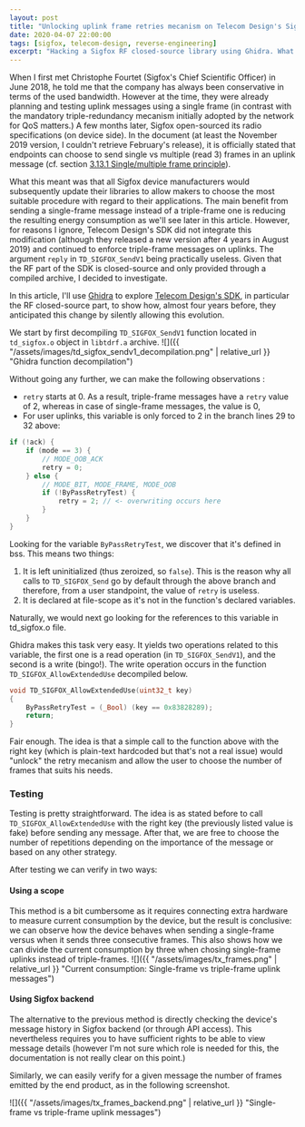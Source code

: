 ```yaml
---
layout: post
title: "Unlocking uplink frame retries mecanism on Telecom Design's Sigfox modules"
date: 2020-04-07 22:00:00
tags: [sigfox, telecom-design, reverse-engineering]
excerpt: "Hacking a Sigfox RF closed-source library using Ghidra. What could go wrong?"
---
```


When I first met Christophe Fourtet (Sigfox's Chief Scientific Officer) in June 2018,
he told me that the company has always been conservative in terms of the used
bandwidth. However at the time, they were already planning and testing uplink messages using
a single frame (in contrast with the mandatory triple-redundancy mecanism initially adopted
by the network for QoS matters.) A few months later, Sigfox open-sourced its radio specifications
(on device side). In the document (at least the November 2019 version, I couldn't
retrieve February's release), it is officially stated that endpoints can
choose to send single vs multiple (read 3) frames in an uplink message (cf. section
[3.13.1 Single/multiple frame principle](https://web.archive.org/web/20200521024316/https://storage.sbg.cloud.ovh.net/v1/AUTH_669d7dfced0b44518cb186841d7cbd75/prod_medias/build/40599z1k361d4ht/Sigfox%20radio%20specifications%20v1.4%20%20November%202019.pdf#page=18)).

What this meant was that all Sigfox device manufacturers would subsequently
update their libraries to allow makers to choose the most suitable procedure
with regard to their applications. The main benefit from sending a single-frame
message instead of a triple-frame one is reducing the resulting energy
consumption as we'll see later in this article.
However, for reasons I ignore, Telecom Design's SDK did not
integrate this modification (although they released a new version after 4 years
in August 2019) and continued to enforce triple-frame messages on uplinks.
The argument `reply` in `TD_SIGFOX_SendV1` being practically useless.
Given that the RF part of the SDK is closed-source and only provided through
a compiled archive, I decided to investigate.

In this article, I'll use [Ghidra](https://ghidra-sre.org) to explore [Telecom Design's
SDK](https://github.com/Telecom-Design/TD_RF_Module_SDK), in particular the RF 
closed-source part, to show how, almost four years before, they anticipated 
this change by silently allowing this evolution.

We start by first decompiling `TD_SIGFOX_SendV1` function located in `td_sigfox.o`
object in `libtdrf.a` archive.
![]({{ "/assets/images/td_sigfox_sendv1_decompilation.png" | relative_url }} "Ghidra function decompilation")

Without going any further, we can make the following observations :

* `retry` starts at 0. As a result, triple-frame messages have a `retry` value
of 2, whereas in case of single-frame messages, the value is 0,
* For user uplinks, this variable is only forced to 2 in the branch lines 29 to 32 above:

```c
if (!ack) {
    if (mode == 3) {
        // MODE_OOB_ACK
        retry = 0;
    } else {
        // MODE_BIT, MODE_FRAME, MODE_OOB
        if (!ByPassRetryTest) {
            retry = 2; // <- overwriting occurs here
        }
    }
}
```

Looking for the variable `ByPassRetryTest`, we discover that it's defined in bss.
This means two things: 
1. It is left uninitialized (thus zeroized, so `false`). This is the reason why 
all calls to `TD_SIGFOX_Send` go by default through the above branch 
and therefore, from a user standpoint, the value of `retry` is useless.
2. It is declared at file-scope as it's not in the function's declared variables.

Naturally, we would next go looking for the references to this variable in
td_sigfox.o file.

Ghidra makes this task very easy. It yields two operations related to
this variable, the first one is a read operation (in `TD_SIGFOX_SendV1`),
and the second is a write (bingo!). The write operation occurs in the function
`TD_SIGFOX_AllowExtendedUse` decompiled below.

```c
void TD_SIGFOX_AllowExtendedUse(uint32_t key)
{
    ByPassRetryTest = (_Bool) (key == 0x83828289);
    return;
}
```

Fair enough. The idea is that a simple call to the function above with
the right key (which is plain-text hardcoded but that's not a real
issue) would "unlock" the retry mecanism and allow the user to choose
the number of frames that suits his needs.

### Testing

Testing is pretty straightforward. The idea is as stated before to call
`TD_SIGFOX_AllowExtendedUse` with the right key (the previously listed
value is fake) before sending any message. After that, we are free
to choose the number of repetitions depending on the importance of the 
message or based on any other strategy.

After testing we can verify in two ways:

#### Using a scope

This method is a bit cumbersome as it requires connecting extra hardware
to measure current consumption by the device, but the result is conclusive:
we can observe how the device behaves when sending a single-frame versus
when it sends three consecutive frames. This also shows how we can divide
the current consumption by three when chosing single-frame uplinks instead
of triple-frames.
![]({{ "/assets/images/tx_frames.png" | relative_url }} "Current consumption: Single-frame vs triple-frame uplink messages")

#### Using Sigfox backend

The alternative to the previous method is directly checking the device's
message history in Sigfox backend (or through API access). This 
nevertheless requires you to have sufficient rights to be able to view 
message details (however I'm not sure which role is needed for this, 
the documentation is not really clear on this point.)

Similarly, we can easily verify for a given message the number of frames
emitted by the end product, as in the following screenshot.

![]({{ "/assets/images/tx_frames_backend.png" | relative_url }} "Single-frame vs triple-frame uplink messages")

